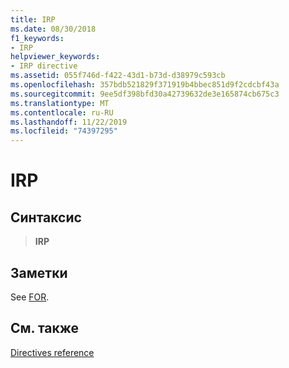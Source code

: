 ```yaml
---
title: IRP
ms.date: 08/30/2018
f1_keywords:
- IRP
helpviewer_keywords:
- IRP directive
ms.assetid: 055f746d-f422-43d1-b73d-d38979c593cb
ms.openlocfilehash: 357bdb521829f371919b4bbec851d9f2cdcbf43a
ms.sourcegitcommit: 9ee5df398bfd30a42739632de3e165874cb675c3
ms.translationtype: MT
ms.contentlocale: ru-RU
ms.lasthandoff: 11/22/2019
ms.locfileid: "74397295"
---
```

# <a name="irp"></a>IRP

## <a name="syntax"></a>Синтаксис

> **IRP**

## <a name="remarks"></a>Заметки

See [FOR](../../assembler/masm/for-masm.md).

## <a name="see-also"></a>См. также

[Directives reference](directives-reference.md)
